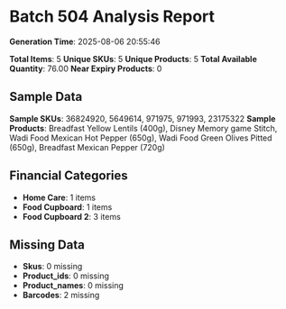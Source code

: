 # Batch 504 Analysis Report

**Generation Time**: 2025-08-06 20:55:46

**Total Items**: 5
**Unique SKUs**: 5
**Unique Products**: 5
**Total Available Quantity**: 76.00
**Near Expiry Products**: 0

## Sample Data
**Sample SKUs**: 36824920, 5649614, 971975, 971993, 23175322
**Sample Products**: Breadfast Yellow Lentils (400g), Disney Memory game Stitch, Wadi Food Mexican Hot Pepper (650g), Wadi Food Green Olives Pitted (650g), Breadfast Mexican Pepper (720g)

## Financial Categories
- **Home Care**: 1 items
- **Food Cupboard**: 1 items
- **Food Cupboard 2**: 3 items

## Missing Data
- **Skus**: 0 missing
- **Product_ids**: 0 missing
- **Product_names**: 0 missing
- **Barcodes**: 2 missing
